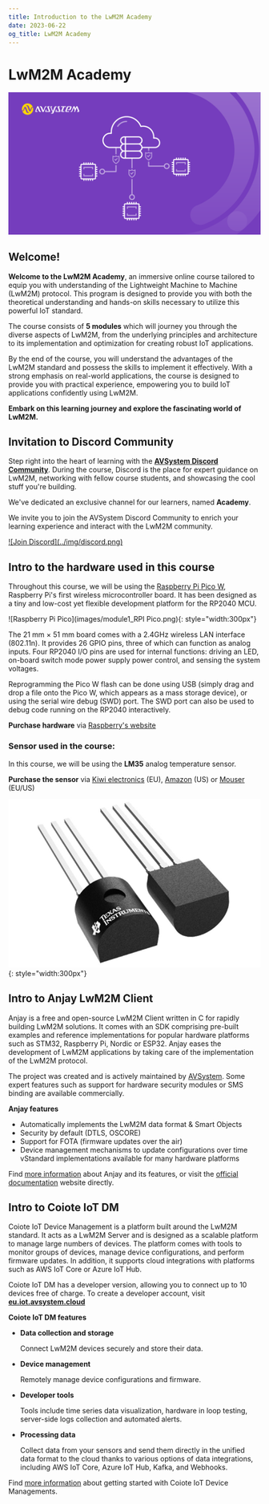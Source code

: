```yaml
---
title: Introduction to the LwM2M Academy
date: 2023-06-22
og_title: LwM2M Academy
---
```


# LwM2M Academy

![module 1 title](images/LwM2M-Academy-cover_1500x844.png)

## Welcome!

**Welcome to the LwM2M Academy**, an immersive online course tailored to equip you with understanding of the Lightweight Machine to Machine (LwM2M) protocol. This program is designed to provide you with both the theoretical understanding and hands-on skills necessary to utilize this powerful IoT standard.

The course consists of **5 modules** which will journey you through the diverse aspects of LwM2M, from the underlying principles and architecture to its implementation and optimization for creating robust IoT applications.

By the end of the course, you will understand the advantages of the LwM2M standard and possess the skills to implement it effectively. With a strong emphasis on real-world applications, the course is designed to provide you with practical experience, empowering you to build IoT applications confidently using LwM2M.

**Embark on this learning journey and explore the fascinating world of LwM2M.**

## Invitation to Discord Community

Step right into the heart of learning with the <a href="https://discord.avsystem.com/" target="_blank">**AVSystem Discord Community**</a>. During the course, Discord is the place for expert guidance on LwM2M, networking with fellow course students, and showcasing the cool stuff you're building.

We've dedicated an exclusive channel for our learners, named **Academy**.

We invite you to join the AVSystem Discord Community to enrich your learning experience and interact with the LwM2M community.

<a href="https://discord.avsystem.com/" target="_blank">
![Join Discord](../img/discord.png)
</a>


## Intro to the hardware used in this course
Throughout this course, we will be using the [Raspberry Pi Pico W](https://www.raspberrypi.com/documentation/microcontrollers/raspberry-pi-pico.html#raspberry-pi-pico-w), Raspberry Pi's first wireless microcontroller board. It has been designed as a tiny and low-cost yet flexible development platform for the RP2040 MCU.

![Raspberry Pi Pico](images/module1_RPI Pico.png){: style="width:300px"}

The 21 mm × 51 mm board comes with a 2.4GHz wireless LAN interface (802.11n). It provides 26 GPIO pins, three of which can function as analog inputs. Four RP2040 I/O pins are used for internal functions: driving an LED, on-board switch mode power supply power control, and sensing the system voltages.

Reprogramming the Pico W flash can be done using USB (simply drag and drop a file onto the Pico W, which appears as a mass storage device), or using the serial wire debug (SWD) port. The SWD port can also be used to debug code running on the RP2040 interactively.

**Purchase hardware** via [Raspberry's website](https://www.raspberrypi.com/products/raspberry-pi-pico/?variant=raspberry-pi-pico-w)

### Sensor used in the course:
In this course, we will be using the **LM35** analog temperature sensor.

**Purchase the sensor** via [Kiwi electronics](https://www.kiwi-electronics.com/en/lm35dz-analog-temperature-sensor-10530) (EU), [Amazon](https://www.amazon.com/Bridgold-Analogue-Precision-Centigrade-Temperature/dp/B07Y7FCZYB) (US) or [Mouser](https://www.mouser.com/ProductDetail/Texas-Instruments/LM35DZ-LFT4?qs=QbsRYf82W3FEZkSvxC%252BtOg%3D%3D) (EU/US)

![module1_lm35](images/module1_lm35.jpeg){: style="width:300px"}

## Intro to Anjay LwM2M Client

Anjay is a free and open-source LwM2M Client written in C for rapidly building LwM2M solutions. It comes with an SDK comprising pre-built examples and reference implementations for popular hardware platforms such as STM32, Raspberry Pi, Nordic or ESP32. Anjay eases the development of LwM2M applications by taking care of the implementation of the LwM2M protocol. 

The project was created and is actively maintained by [AVSystem](https://avsystem.com/). Some expert features such as support for hardware security modules or SMS binding are available commercially.

**Anjay features**

* Automatically implements the LwM2M data format & Smart Objects
* Security by default (DTLS, OSCORE)
* Support for FOTA (firmware updates over the air)
* Device management mechanisms to update configurations over time
vStandard implementations available for many hardware platforms

Find [more information](https://www.avsystem.com/coiote-iot-device-management-platform/) about Anjay and its features, or visit the [official documentation](https://avsystem.github.io/Anjay-doc/index.html) website directly.

## Intro to Coiote IoT DM
Coiote IoT Device Management is a platform built around the LwM2M standard. It acts as a LwM2M Server and is designed as a scalable platform to manage large numbers of devices. The platform comes with tools to monitor groups of devices, manage device configurations, and perform firmware updates. In addition, it supports cloud integrations with platforms such as AWS IoT Core or Azure IoT Hub.

Coiote IoT DM has a developer version, allowing you to connect up to 10 devices free of charge. To create a developer account, visit [**eu.iot.avsystem.cloud**](eu.iot.avsystem.cloud)

**Coiote IoT DM features**

* **Data collection and storage**

    Connect LwM2M devices securely and store their data.

* **Device management**

    Remotely manage device configurations and firmware.

* **Developer tools**

    Tools include time series data visualization, hardware in loop testing, server-side logs collection and automated alerts.

* **Processing data**

    Collect data from your sensors and send them directly in the unified data format to the cloud thanks to various options of data integrations, including AWS IoT Core, Azure IoT Hub, Kafka, and Webhooks.

Find [more information](https://iotdevzone.avsystem.com/docs/) about getting started with Coiote IoT Device Managements.